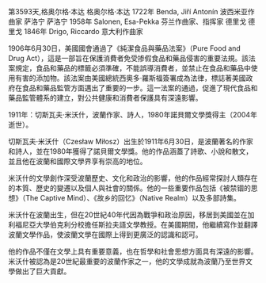 第3593天,格奥尔格·本达
格奥尔格·本达 1722年
Benda, Jiří Antonín 波西米亚作曲家
萨洛宁
萨洛宁 1958年
Salonen, Esa-Pekka 芬兰作曲家、指挥家
德里戈
德里戈 1846年
Drigo, Riccardo 意大利作曲家
 

1906年6月30日，美國國會通過了《純潔食品與藥品法案》（Pure Food and Drug Act），這是一部旨在保護消費者免受掺假食品和藥品侵害的重要法規。該法案規定，食品和藥品的標籤必須準確，不能誤導消費者，並禁止在食品和藥品中使用有害的添加物。該法案由美國總統西奧多·羅斯福簽署成為法律，標誌著美國政府在食品和藥品監管方面邁出了重要的一步。這一法案的通過，促進了現代食品和藥品監管體系的建立，對公共健康和消費者保護具有深遠影響。

1911年：切斯瓦夫·米沃什，波蘭作家、詩人，1980年諾貝爾文學獎得主（2004年逝世）。

切斯瓦夫·米沃什（Czesław Miłosz）出生於1911年6月30日，是波蘭著名的作家和詩人，並在1980年獲得了諾貝爾文學獎。他的作品涵蓋了詩歌、小說和散文，並且他在波蘭和國際文學界享有崇高的地位。

米沃什的文學創作深受波蘭歷史、文化和政治的影響，他的作品經常探討人類存在的本質、歷史的變遷以及個人與社會的關係。他的一些重要作品包括《被禁锢的思想》（The Captive Mind）、《故乡的回忆》（Native Realm）以及多部詩集。

米沃什在波蘭出生，但在20世紀40年代因為戰爭和政治原因，移居到美國並在加利福尼亞大學伯克利分校擔任斯拉夫語文學教授。在美國期間，他繼續寫作並翻譯波蘭文學作品，使波蘭文學在國際上得到更廣泛的認識和認可。

他的作品不僅在文學上具有重要意義，也在哲學和社會思想方面具有深遠的影響。米沃什被認為是20世紀最重要的波蘭作家之一，他的文學成就為波蘭乃至世界文學做出了巨大貢獻。